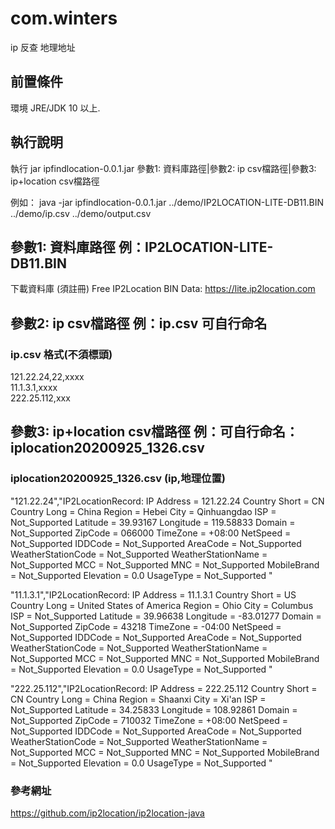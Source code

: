 # com.winters
ip 反查 地理地址 

## 前置條件
環境 JRE/JDK 10 以上.

## 執行說明
執行 jar ipfindlocation-0.0.1.jar 參數1: 資料庫路徑|參數2: ip csv檔路徑|參數3: ip+location csv檔路徑

例如： java -jar ipfindlocation-0.0.1.jar ../demo/IP2LOCATION-LITE-DB11.BIN ../demo/ip.csv ../demo/output.csv

## 參數1: 資料庫路徑 例：IP2LOCATION-LITE-DB11.BIN
下載資料庫 (須註冊)
Free IP2Location BIN Data: https://lite.ip2location.com

## 參數2: ip csv檔路徑 例：ip.csv 可自行命名
### ip.csv 格式(不須標頭)

121.22.24,22,xxxx<BR>
11.1.3.1,xxxx<BR>
222.25.112,xxx<BR>

## 參數3: ip+location csv檔路徑 例：可自行命名：iplocation20200925_1326.csv

### iplocation20200925_1326.csv (ip,地理位置)

"121.22.24","IP2LocationRecord:
	IP Address = 121.22.24
	Country Short = CN
	Country Long = China
	Region = Hebei
	City = Qinhuangdao
	ISP = Not_Supported
	Latitude = 39.93167
	Longitude = 119.58833
	Domain = Not_Supported
	ZipCode = 066000
	TimeZone = +08:00
	NetSpeed = Not_Supported
	IDDCode = Not_Supported
	AreaCode = Not_Supported
	WeatherStationCode = Not_Supported
	WeatherStationName = Not_Supported
	MCC = Not_Supported
	MNC = Not_Supported
	MobileBrand = Not_Supported
	Elevation = 0.0
	UsageType = Not_Supported
"<BR>
	
"11.1.3.1","IP2LocationRecord:
	IP Address = 11.1.3.1
	Country Short = US
	Country Long = United States of America
	Region = Ohio
	City = Columbus
	ISP = Not_Supported
	Latitude = 39.96638
	Longitude = -83.01277
	Domain = Not_Supported
	ZipCode = 43218
	TimeZone = -04:00
	NetSpeed = Not_Supported
	IDDCode = Not_Supported
	AreaCode = Not_Supported
	WeatherStationCode = Not_Supported
	WeatherStationName = Not_Supported
	MCC = Not_Supported
	MNC = Not_Supported
	MobileBrand = Not_Supported
	Elevation = 0.0
	UsageType = Not_Supported
"<BR>
	
"222.25.112","IP2LocationRecord:
	IP Address = 222.25.112
	Country Short = CN
	Country Long = China
	Region = Shaanxi
	City = Xi'an
	ISP = Not_Supported
	Latitude = 34.25833
	Longitude = 108.92861
	Domain = Not_Supported
	ZipCode = 710032
	TimeZone = +08:00
	NetSpeed = Not_Supported
	IDDCode = Not_Supported
	AreaCode = Not_Supported
	WeatherStationCode = Not_Supported
	WeatherStationName = Not_Supported
	MCC = Not_Supported
	MNC = Not_Supported
	MobileBrand = Not_Supported
	Elevation = 0.0
	UsageType = Not_Supported
"<BR>

### 參考網址

https://github.com/ip2location/ip2location-java

